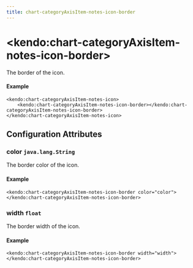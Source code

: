 ```yaml
---
title: chart-categoryAxisItem-notes-icon-border
---
```


# \<kendo:chart-categoryAxisItem-notes-icon-border\>

The border of the icon.

#### Example
    <kendo:chart-categoryAxisItem-notes-icon>
        <kendo:chart-categoryAxisItem-notes-icon-border></kendo:chart-categoryAxisItem-notes-icon-border>
    </kendo:chart-categoryAxisItem-notes-icon>

## Configuration Attributes

### color `java.lang.String`

The border color of the icon.

#### Example
    <kendo:chart-categoryAxisItem-notes-icon-border color="color">
    </kendo:chart-categoryAxisItem-notes-icon-border>

### width `float`

The border width of the icon.

#### Example
    <kendo:chart-categoryAxisItem-notes-icon-border width="width">
    </kendo:chart-categoryAxisItem-notes-icon-border>

